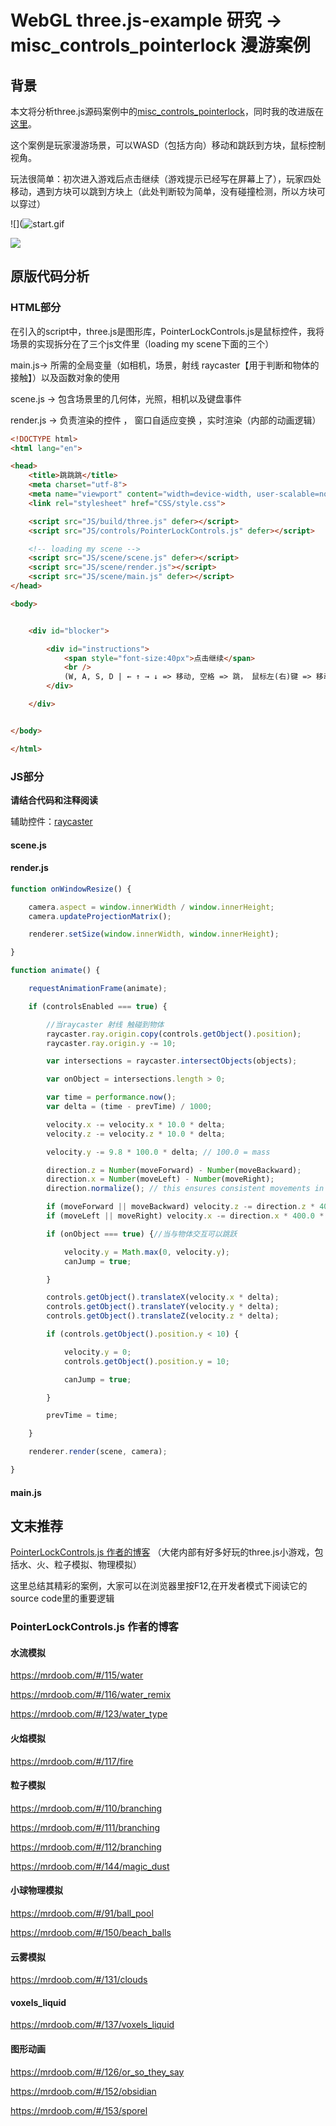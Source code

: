 # WebGL three.js-example 研究 -> misc_controls_pointerlock 漫游案例

## 背景

本文将分析three.js源码案例中的[misc_controls_pointerlock](http://www.yanhuangxueyuan.com/threejs/examples/?q=misc#misc_controls_pointerlock)，同时我的改进版在[这里](https://github.com/logic-three-body/ThreeJSLearn/tree/master/%E5%AE%9E%E9%AA%8C%E5%85%AD2)。

这个案例是玩家漫游场景，可以WASD（包括方向）移动和跳跃到方块，鼠标控制视角。

玩法很简单：初次进入游戏后点击继续（游戏提示已经写在屏幕上了），玩家四处移动，遇到方块可以跳到方块上（此处判断较为简单，没有碰撞检测，所以方块可以穿过）

![](![start.gif](https://github.com/logic-three-body/ThreeJSLearn/blob/master/%E5%AE%9E%E9%AA%8C%E5%85%AD2/img/orgin/start.gif?raw=true)



![](https://github.com/logic-three-body/ThreeJSLearn/blob/master/%E5%AE%9E%E9%AA%8C%E5%85%AD2/img/orgin/jump_high.gif?raw=true)

## 原版代码分析

### HTML部分

在引入的script中，three.js是图形库，PointerLockControls.js是鼠标控件，我将场景的实现拆分在了三个js文件里（loading my scene下面的三个）

main.js-> 所需的全局变量（如相机，场景，射线 raycaster【用于判断和物体的接触】）以及函数对象的使用

scene.js -> 包含场景里的几何体，光照，相机以及键盘事件

render.js -> 负责渲染的控件 ， 窗口自适应变换 ，实时渲染（内部的动画逻辑）

```html
<!DOCTYPE html>
<html lang="en">

<head>
	<title>跳跳跳</title>
	<meta charset="utf-8">
	<meta name="viewport" content="width=device-width, user-scalable=no, minimum-scale=1.0, maximum-scale=1.0">
	<link rel="stylesheet" href="CSS/style.css">

	<script src="JS/build/three.js" defer></script>
	<script src="JS/controls/PointerLockControls.js" defer></script>

	<!-- loading my scene -->
	<script src="JS/scene/scene.js" defer></script>
	<script src="JS/scene/render.js"></script>
	<script src="JS/scene/main.js" defer></script>
</head>

<body>


	<div id="blocker">

		<div id="instructions">
			<span style="font-size:40px">点击继续</span>
			<br />
			(W, A, S, D | ← ↑ → ↓ => 移动, 空格 => 跳， 鼠标左(右)键 => 移动视角 | ESC=>暂停)
		</div>

	</div>


</body>

</html>
```



### JS部分

**请结合代码和注释阅读**

辅助控件：[raycaster](http://www.yanhuangxueyuan.com/threejs/docs/index.html#api/zh/core/Raycaster) 

#### scene.js



#### render.js

```javascript
function onWindowResize() {

    camera.aspect = window.innerWidth / window.innerHeight;
    camera.updateProjectionMatrix();

    renderer.setSize(window.innerWidth, window.innerHeight);

}

function animate() {

    requestAnimationFrame(animate);

    if (controlsEnabled === true) {

        //当raycaster 射线 触碰到物体
        raycaster.ray.origin.copy(controls.getObject().position);
        raycaster.ray.origin.y -= 10;

        var intersections = raycaster.intersectObjects(objects);

        var onObject = intersections.length > 0;

        var time = performance.now();
        var delta = (time - prevTime) / 1000;

        velocity.x -= velocity.x * 10.0 * delta;
        velocity.z -= velocity.z * 10.0 * delta;

        velocity.y -= 9.8 * 100.0 * delta; // 100.0 = mass

        direction.z = Number(moveForward) - Number(moveBackward);
        direction.x = Number(moveLeft) - Number(moveRight);
        direction.normalize(); // this ensures consistent movements in all directions

        if (moveForward || moveBackward) velocity.z -= direction.z * 400.0 * delta;
        if (moveLeft || moveRight) velocity.x -= direction.x * 400.0 * delta;

        if (onObject === true) {//当与物体交互可以跳跃

            velocity.y = Math.max(0, velocity.y);
            canJump = true;

        }

        controls.getObject().translateX(velocity.x * delta);
        controls.getObject().translateY(velocity.y * delta);
        controls.getObject().translateZ(velocity.z * delta);

        if (controls.getObject().position.y < 10) {

            velocity.y = 0;
            controls.getObject().position.y = 10;

            canJump = true;

        }

        prevTime = time;

    }

    renderer.render(scene, camera);

}
```



#### main.js





## 文末推荐

[PointerLockControls.js 作者的博客](https://mrdoob.com/#/126/or_so_they_say)  （大佬内部有好多好玩的three.js小游戏，包括水、火、粒子模拟、物理模拟）

这里总结其精彩的案例，大家可以在浏览器里按F12,在开发者模式下阅读它的source code里的重要逻辑

### PointerLockControls.js 作者的博客

#### 水流模拟

https://mrdoob.com/#/115/water

https://mrdoob.com/#/116/water_remix

https://mrdoob.com/#/123/water_type

#### 火焰模拟

https://mrdoob.com/#/117/fire

#### 粒子模拟

https://mrdoob.com/#/110/branching

https://mrdoob.com/#/111/branching

https://mrdoob.com/#/112/branching

https://mrdoob.com/#/144/magic_dust

#### 小球物理模拟

https://mrdoob.com/#/91/ball_pool

https://mrdoob.com/#/150/beach_balls

#### 云雾模拟

https://mrdoob.com/#/131/clouds

#### voxels_liquid

https://mrdoob.com/#/137/voxels_liquid

#### 图形动画

https://mrdoob.com/#/126/or_so_they_say

https://mrdoob.com/#/152/obsidian

https://mrdoob.com/#/153/sporel